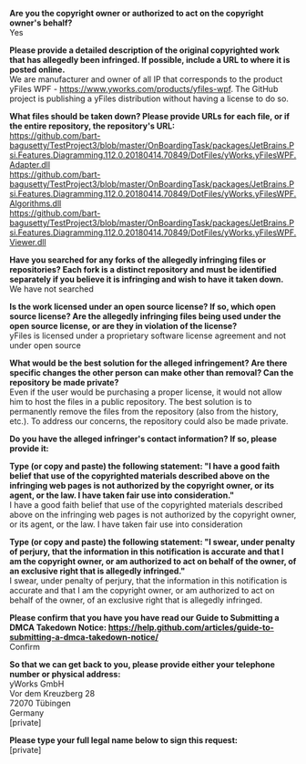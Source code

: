 **Are you the copyright owner or authorized to act on the copyright owner's behalf?**   
Yes

**Please provide a detailed description of the original copyrighted work that has allegedly been infringed. If possible, include a URL to where it is posted online.**   
We are manufacturer and owner of all IP that corresponds to the product yFiles WPF - https://www.yworks.com/products/yfiles-wpf. The GitHub project is publishing a yFiles distribution without having a license to do so.

**What files should be taken down? Please provide URLs for each file, or if the entire repository, the repository's URL:**   
https://github.com/bart-bagusetty/TestProject3/blob/master/OnBoardingTask/packages/JetBrains.Psi.Features.Diagramming.112.0.20180414.70849/DotFiles/yWorks.yFilesWPF.Adapter.dll   
https://github.com/bart-bagusetty/TestProject3/blob/master/OnBoardingTask/packages/JetBrains.Psi.Features.Diagramming.112.0.20180414.70849/DotFiles/yWorks.yFilesWPF.Algorithms.dll   
https://github.com/bart-bagusetty/TestProject3/blob/master/OnBoardingTask/packages/JetBrains.Psi.Features.Diagramming.112.0.20180414.70849/DotFiles/yWorks.yFilesWPF.Viewer.dll

**Have you searched for any forks of the allegedly infringing files or repositories? Each fork is a distinct repository and must be identified separately if you believe it is infringing and wish to have it taken down.**   
We have not searched

**Is the work licensed under an open source license? If so, which open source license? Are the allegedly infringing files being used under the open source license, or are they in violation of the license?**   
yFiles is licensed under a proprietary software license agreement and not under open source

**What would be the best solution for the alleged infringement? Are there specific changes the other person can make other than removal? Can the repository be made private?**   
Even if the user would be purchasing a proper license, it would not allow him to host the files in a public repository. The best solution is to permanently remove the files from the repository (also from the history, etc.). To address our concerns, the repository could also be made private.

**Do you have the alleged infringer's contact information? If so, please provide it:**

**Type (or copy and paste) the following statement: "I have a good faith belief that use of the copyrighted materials described above on the infringing web pages is not authorized by the copyright owner, or its agent, or the law. I have taken fair use into consideration."**   
I have a good faith belief that use of the copyrighted materials described above on the infringing web pages is not authorized by the copyright owner, or its agent, or the law. I have taken fair use into consideration

**Type (or copy and paste) the following statement: "I swear, under penalty of perjury, that the information in this notification is accurate and that I am the copyright owner, or am authorized to act on behalf of the owner, of an exclusive right that is allegedly infringed."**   
I swear, under penalty of perjury, that the information in this notification is accurate and that I am the copyright owner, or am authorized to act on behalf of the owner, of an exclusive right that is allegedly infringed.

**Please confirm that you have you have read our Guide to Submitting a DMCA Takedown Notice: https://help.github.com/articles/guide-to-submitting-a-dmca-takedown-notice/**   
Confirm

**So that we can get back to you, please provide either your telephone number or physical address:**   
yWorks GmbH   
Vor dem Kreuzberg 28   
72070 Tübingen   
Germany   
[private]

**Please type your full legal name below to sign this request:**   
[private]
